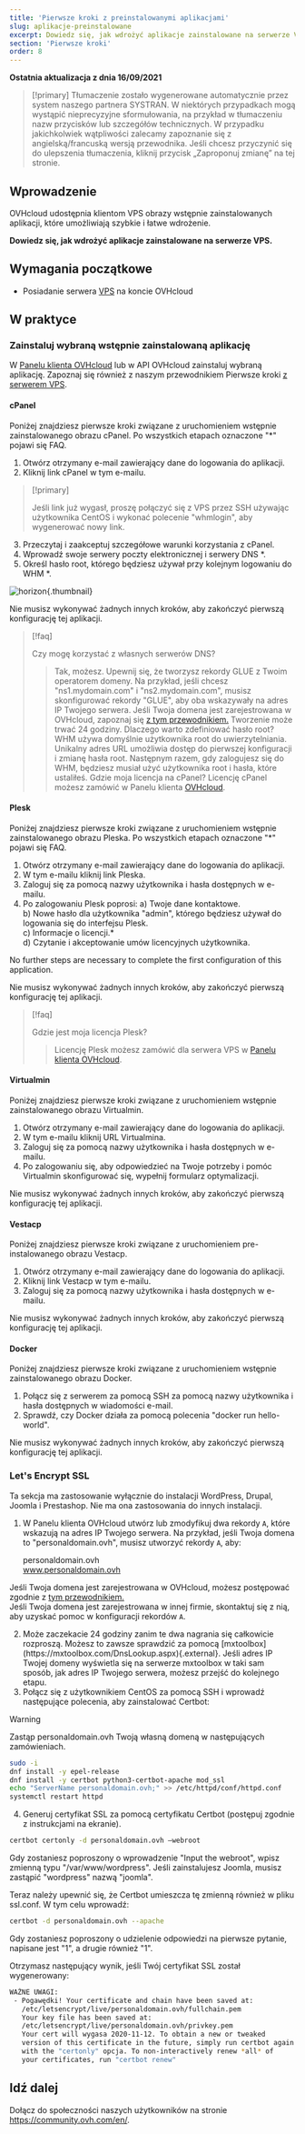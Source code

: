 ```yaml
---
title: 'Pierwsze kroki z preinstalowanymi aplikacjami'
slug: aplikacje-preinstalowane
excerpt: Dowiedz się, jak wdrożyć aplikacje zainstalowane na serwerze VPS
section: 'Pierwsze kroki'
order: 8
---
```


**Ostatnia aktualizacja z dnia 16/09/2021**

> [!primary]
> Tłumaczenie zostało wygenerowane automatycznie przez system naszego partnera SYSTRAN. W niektórych przypadkach mogą wystąpić nieprecyzyjne sformułowania, na przykład w tłumaczeniu nazw przycisków lub szczegółów technicznych. W przypadku jakichkolwiek wątpliwości zalecamy zapoznanie się z angielską/francuską wersją przewodnika. Jeśli chcesz przyczynić się do ulepszenia tłumaczenia, kliknij przycisk „Zaproponuj zmianę” na tej stronie.
>

## Wprowadzenie

OVHcloud udostępnia klientom VPS obrazy wstępnie zainstalowanych aplikacji, które umożliwiają szybkie i łatwe wdrożenie.

**Dowiedz się, jak wdrożyć aplikacje zainstalowane na serwerze VPS.**

## Wymagania początkowe

- Posiadanie serwera [VPS](https://www.ovhcloud.com/pl/vps/) na koncie OVHcloud

## W praktyce

### Zainstaluj wybraną wstępnie zainstalowaną aplikację

W [Panelu klienta OVHcloud](https://www.ovh.com/auth/?action=gotomanager&from=https://www.ovh.pl/&ovhSubsidiary=pl) lub w API OVHcloud zainstaluj wybraną aplikację. Zapoznaj się również z naszym przewodnikiem Pierwsze kroki [z serwerem VPS](../pierwsze-kroki-vps/).

#### cPanel

Poniżej znajdziesz pierwsze kroki związane z uruchomieniem wstępnie zainstalowanego obrazu cPanel. Po wszystkich etapach oznaczone "\*" pojawi się FAQ.

1. Otwórz otrzymany e-mail zawierający dane do logowania do aplikacji.
2. Kliknij link cPanel w tym e-mailu.

> [!primary]
>
> Jeśli link już wygasł, proszę połączyć się z VPS przez SSH używając użytkownika CentOS i wykonać polecenie "whmlogin", aby wygenerować nowy link.
>

<ol start="3">
  <li>Przeczytaj i zaakceptuj szczegółowe warunki korzystania z cPanel.</li>
  <li>Wprowadź swoje serwery poczty elektronicznej i serwery DNS *.</li>
  <li>Określ hasło root, którego będziesz używał przy kolejnym logowaniu do WHM *.</li>
</ol>

![horizon](images/change_root.png){.thumbnail}

Nie musisz wykonywać żadnych innych kroków, aby zakończyć pierwszą konfigurację tej aplikacji.

> [!faq]
>
> Czy mogę korzystać z własnych serwerów DNS?
>> Tak, możesz. Upewnij się, że tworzysz rekordy GLUE z Twoim operatorem domeny. Na przykład, jeśli chcesz "ns1.mydomain.com" i "ns2.mydomain.com", musisz skonfigurować rekordy "GLUE", aby oba wskazywały na adres IP Twojego serwera. Jeśli Twoja domena jest zarejestrowana w OVHcloud, zapoznaj się [z tym przewodnikiem.](../../domains/glue_registry/#etap-1-dodanie-rekordow-glue) Tworzenie może trwać 24 godziny.
> Dlaczego warto zdefiniować hasło root?
>> WHM używa domyślnie użytkownika root do uwierzytelniania. Unikalny adres URL umożliwia dostęp do pierwszej konfiguracji i zmianę hasła root. Następnym razem, gdy zalogujesz się do WHM, będziesz musiał użyć użytkownika root i hasła, które ustaliłeś.
> Gdzie moja licencja na cPanel?
>> Licencję cPanel możesz zamówić w Panelu klienta [OVHcloud](https://www.ovh.com/manager/dedicated/#/configuration/license/order).

#### Plesk

Poniżej znajdziesz pierwsze kroki związane z uruchomieniem wstępnie zainstalowanego obrazu Pleska. Po wszystkich etapach oznaczone "\*" pojawi się FAQ.

1. Otwórz otrzymany e-mail zawierający dane do logowania do aplikacji.
2. W tym e-mailu kliknij link Pleska.
3. Zaloguj się za pomocą nazwy użytkownika i hasła dostępnych w e-mailu.
4. Po zalogowaniu Plesk poprosi:
    a) Twoje dane kontaktowe.  
    b) Nowe hasło dla użytkownika "admin", którego będziesz używał do logowania się do interfejsu Plesk.  
    c) Informacje o licencji.*  
    d) Czytanie i akceptowanie umów licencyjnych użytkownika.  

No further steps are necessary to complete the first configuration of this application.

Nie musisz wykonywać żadnych innych kroków, aby zakończyć pierwszą konfigurację tej aplikacji.

> [!faq]
>
> Gdzie jest moja licencja Plesk?
>> Licencję Plesk możesz zamówić dla serwera VPS w [Panelu klienta OVHcloud](https://www.ovh.com/manager/dedicated/#/configuration/license/order).

#### Virtualmin

Poniżej znajdziesz pierwsze kroki związane z uruchomieniem wstępnie zainstalowanego obrazu Virtualmin. 

1. Otwórz otrzymany e-mail zawierający dane do logowania do aplikacji.
2. W tym e-mailu kliknij URL Virtualmina.
3. Zaloguj się za pomocą nazwy użytkownika i hasła dostępnych w e-mailu.
4. Po zalogowaniu się, aby odpowiedzieć na Twoje potrzeby i pomóc Virtualmin skonfigurować się, wypełnij formularz optymalizacji.

Nie musisz wykonywać żadnych innych kroków, aby zakończyć pierwszą konfigurację tej aplikacji.

#### Vestacp

Poniżej znajdziesz pierwsze kroki związane z uruchomieniem pre-instalowanego obrazu Vestacp.

1. Otwórz otrzymany e-mail zawierający dane do logowania do aplikacji.
2. Kliknij link Vestacp w tym e-mailu.
3. Zaloguj się za pomocą nazwy użytkownika i hasła dostępnych w e-mailu.

Nie musisz wykonywać żadnych innych kroków, aby zakończyć pierwszą konfigurację tej aplikacji.

#### Docker

Poniżej znajdziesz pierwsze kroki związane z uruchomieniem wstępnie zainstalowanego obrazu Docker.

1. Połącz się z serwerem za pomocą SSH za pomocą nazwy użytkownika i hasła dostępnych w wiadomości e-mail.
2. Sprawdź, czy Docker działa za pomocą polecenia "docker run hello-world".

Nie musisz wykonywać żadnych innych kroków, aby zakończyć pierwszą konfigurację tej aplikacji.

### Let's Encrypt SSL

Ta sekcja ma zastosowanie wyłącznie do instalacji WordPress, Drupal, Joomla i Prestashop. Nie ma ona zastosowania do innych instalacji.

1. W Panelu klienta OVHcloud utwórz lub zmodyfikuj dwa rekordy `A`, które wskazują na adres IP Twojego serwera. Na przykład, jeśli Twoja domena to "personaldomain.ovh", musisz utworzyć rekordy `A`, aby:  

     personaldomain.ovh <br>
     www.personaldomain.ovh <br>  

Jeśli Twoja domena jest zarejestrowana w OVHcloud, możesz postępować zgodnie z [tym przewodnikiem.](../../domains/hosting_www_jak_edytowac_strefe_dns/)
<br>Jeśli Twoja domena jest zarejestrowana w innej firmie, skontaktuj się z nią, aby uzyskać pomoc w konfiguracji rekordów `A`.

<ol start="2">
  <li>Może zaczekacie 24 godziny zanim te dwa nagrania się całkowicie rozproszą. Możesz to zawsze sprawdzić za pomocą [mxtoolbox](https://mxtoolbox.com/DnsLookup.aspx){.external}. Jeśli adres IP Twojej domeny wyświetla się na serwerze mxtoolbox w taki sam sposób, jak adres IP Twojego serwera, możesz przejść do kolejnego etapu.</li>

  <li>Połącz się z użytkownikiem CentOS za pomocą SSH i wprowadź następujące polecenia, aby zainstalować Certbot:</li>
</ol>

> [!warning]
>
> Zastąp personaldomain.ovh Twoją własną domeną w następujących zamówieniach.
>

```sh
sudo -i
dnf install -y epel-release
dnf install -y certbot python3-certbot-apache mod_ssl
echo "ServerName personaldomain.ovh;" >> /etc/httpd/conf/httpd.conf
systemctl restart httpd
```

<ol start="4">
  <li> Generuj certyfikat SSL za pomocą certyfikatu Certbot (postępuj zgodnie z instrukcjami na ekranie).</li>
</ol>

```sh
certbot certonly -d personaldomain.ovh —webroot
```

Gdy zostaniesz poproszony o wprowadzenie "Input the webroot", wpisz zmienną typu "/var/www/wordpress". Jeśli zainstalujesz Joomla, musisz zastąpić "wordpress" nazwą "joomla".

Teraz należy upewnić się, że Certbot umieszcza tę zmienną również w pliku ssl.conf. W tym celu wprowadź:

```sh
certbot -d personaldomain.ovh --apache
```

Gdy zostaniesz poproszony o udzielenie odpowiedzi na pierwsze pytanie, napisane jest "1", a drugie również "1".

Otrzymasz następujący wynik, jeśli Twój certyfikat SSL został wygenerowany:

```sh
WAŻNE UWAGI:
 - Pogawędki! Your certificate and chain have been saved at:
   /etc/letsencrypt/live/personaldomain.ovh/fullchain.pem
   Your key file has been saved at:
   /etc/letsencrypt/live/personaldomain.ovh/privkey.pem
   Your cert will wygasa 2020-11-12. To obtain a new or tweaked
   version of this certificate in the future, simply run certbot again
   with the "certonly" opcja. To non-interactively renew *all* of
   your certificates, run "certbot renew"
```

## Idź dalej

Dołącz do społeczności naszych użytkowników na stronie <https://community.ovh.com/en/>.

